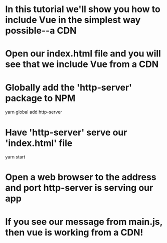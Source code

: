 # In this tutorial we'll show you how to include Vue in the simplest way possible--a CDN

# Open our index.html file and you will see that we include Vue from a CDN

# Globally add the 'http-server' package to NPM
yarn global add http-server

# Have 'http-server' serve our 'index.html' file
yarn start

# Open a web browser to the address and port http-server is serving our app
 
# If you see our message from main.js, then vue is working from a CDN!